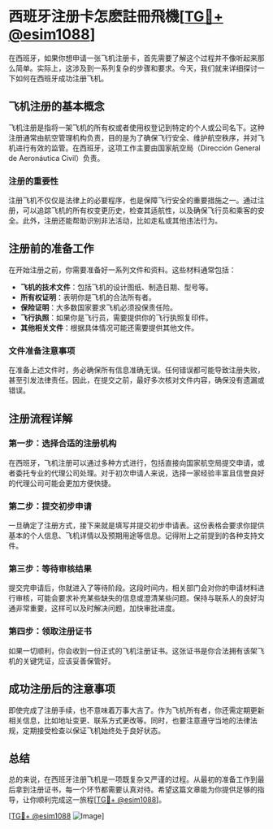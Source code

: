 # 西班牙注册卡怎麽註冊飛機[[TG💪+ @esim1088](https://t.me/s/esim1088)]

在西班牙，如果你想申请一张飞机注册卡，首先需要了解这个过程并不像听起来那么简单。实际上，这涉及到一系列复杂的步骤和要求。今天，我们就来详细探讨一下如何在西班牙成功注册飞机。

## 飞机注册的基本概念

飞机注册是指将一架飞机的所有权或者使用权登记到特定的个人或公司名下。这种注册通常由航空管理机构负责，目的是为了确保飞行安全、维护航空秩序，并对飞机进行有效的监管。在西班牙，这项工作主要由国家航空局（Dirección General de Aeronáutica Civil）负责。

### 注册的重要性

注册飞机不仅仅是法律上的必要程序，也是保障飞行安全的重要措施之一。通过注册，可以追踪飞机的所有权变更历史，检查其适航性，以及确保飞行员和乘客的安全。此外，注册还能帮助识别非法活动，比如走私或其他违法行为。

## 注册前的准备工作

在开始注册之前，你需要准备好一系列文件和资料。这些材料通常包括：

- **飞机的技术文件**：包括飞机的设计图纸、制造日期、型号等。
- **所有权证明**：表明你是飞机的合法所有者。
- **保险证明**：大多数国家要求飞机必须投保责任险。
- **飞行执照**：如果你是飞行员，需要提供你的飞行执照复印件。
- **其他相关文件**：根据具体情况可能还需要提供其他文件。

### 文件准备注意事项

在准备上述文件时，务必确保所有信息准确无误。任何错误都可能导致注册失败，甚至引发法律责任。因此，在提交之前，最好多次核对文件内容，确保没有遗漏或错误。

## 注册流程详解

### 第一步：选择合适的注册机构

在西班牙，飞机注册可以通过多种方式进行，包括直接向国家航空局提交申请，或者委托专业的代理公司处理。对于初次申请人来说，选择一家经验丰富且信誉良好的代理公司可能会更加方便快捷。

### 第二步：提交初步申请

一旦确定了注册方式，接下来就是填写并提交初步申请表。这份表格会要求你提供基本的个人信息、飞机详情以及预期用途等信息。记得附上之前提到的各种支持文件。

### 第三步：等待审核结果

提交完申请后，你就进入了等待阶段。这段时间内，相关部门会对你的申请材料进行审核，可能会要求补充某些缺失的信息或澄清某些问题。保持与联系人的良好沟通非常重要，这样可以及时解决问题，加快审批进度。

### 第四步：领取注册证书

如果一切顺利，你会收到一份正式的飞机注册证书。这张证书是你合法拥有该架飞机的关键凭证，应该妥善保管好。

## 成功注册后的注意事项

即使完成了注册手续，也不意味着万事大吉了。作为飞机所有者，你还需定期更新相关信息，比如地址变更、联系方式更改等。同时，也要注意遵守当地的法律法规，定期接受检查以保证飞机始终处于良好状态。

## 总结

总的来说，在西班牙注册飞机是一项既复杂又严谨的过程。从最初的准备工作到最后拿到注册证书，每一个环节都需要认真对待。希望这篇文章能为你提供足够的指导，让你顺利完成这一旅程[[TG💪+ @esim1088](https://t.me/s/esim1088)]。

[[TG💪+ @esim1088](https://t.me/s/esim1088) ![Image](https://i.postimg.cc/4NQfJmqS/Snipaste-2025-05-13-00-14-12.png)]